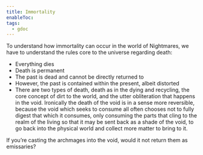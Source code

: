 ```yaml
---
title: Immortality
enableToc: 
tags:
  - gdoc
---
```

To understand how immortality can occur in the world of Nightmares, we have to understand the rules core to the universe regarding death:
- Everything dies
- Death is permanent
- The past is dead and cannot be directly returned to
- However, the past is contained within the present, albeit distorted
- There are two types of death, death as in the dying and recycling, the core concept of dirt to the world, and the utter obliteration that happens in the void. Ironically the death of the void is in a sense more reversible, because the void which seeks to consume all often chooses not to fully digest that which it consumes, only consuming the parts that cling to the realm of the living so that it may be sent back as a shade of the void, to go back into the physical world and collect more matter to bring to it.


If you’re casting the archmages into the void, would it not return them as emissaries?
